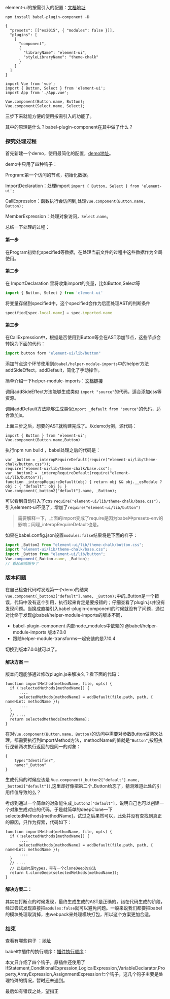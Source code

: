 element-ui的按需引入的配置：[文档地址](https://element.eleme.cn/#/zh-CN/component/quickstart#an-xu-yin-ru)

```
npm install babel-plugin-component -D
```

```
{
  "presets": [["es2015", { "modules": false }]],
  "plugins": [
    [
      "component",
      {
        "libraryName": "element-ui",
        "styleLibraryName": "theme-chalk"
      }
    ]
  ]
}
```

```
import Vue from 'vue';
import { Button, Select } from 'element-ui';
import App from './App.vue';

Vue.component(Button.name, Button);
Vue.component(Select.name, Select);
```

三步下来就能方便的使用按需引入的功能了。

其中的原理是什么？babel-plugin-component在其中做了什么？

### 探究处理过程

首先新建一个demo，使用最简化的配置，[demo地址](https://github.com/blank-x/kv/tree/master/babel-plugin-component2)。

demo中只用了四种钩子：

Program:第一个访问的节点，初始化数据。

ImportDeclaration：处理import `import { Button, Select } from 'element-ui';`

CallExpression：函数执行会访问到,处理`Vue.component(Button.name, Button);`

MemberExpression：处理对象访问，`Select.name`。

总结一下处理的过程：

#### 第一步

在Program初始化specified等数据，在处理当前文件的过程中这些数据作为全局使用。

#### 第二步

在 ImportDeclaration 里将收集import的变量，比如Button,Select等

```javascript
import { Button, Select } from 'element-ui'
```

将变量存储到specified中，这个specified会作为后面处理AST的判断条件

```javascript
specified[spec.local.name] = spec.imported.name
```

#### 第三步

在CallExpression中，根据是否使用到Button等会在AST添加节点，这些节点会转换为下面的代码：

```javascript
import button form "element-ui/lib/button"
```

添加节点这个环节使用到`@babel/helper-module-imports`中的helper方法addSideEffect，addDefault，简化了手动操作。

简单介绍一下helper-module-imports：[文档链接](https://babeljs.io/docs/en/babel-helper-module-imports)

调用addSideEffect方法能够生成类似 `import "source"`的代码，适合添加css等资源。 

调用addDefault方法能够生成类似``import _default from "source"``的代码，适合添加js。



上面三步之后，想要的AST就构建完成了。以demo为例，源代码：

```
import { Button } from 'element-ui';
Vue.component(Button.name,Button)
```

执行npm run build ，babel处理之后的代码是：

```
var _button = _interopRequireDefault(require("element-ui/lib/theme-chalk/button.css"));
require("element-ui/lib/theme-chalk/base.css");
var _button2 = _interopRequireDefault(require("element-ui/lib/button"));
function _interopRequireDefault(obj) { return obj && obj.__esModule ? obj : { "default": obj }; }
Vue.component(_button2["default"].name, _Button);
```

可以看到自动引入了css `require("element-ui/lib/theme-chalk/base.css")`，引入element-ui不见了，增加了`require("element-ui/lib/button")`

> 需要解释一下，上面的import变成了require是因为babel中presets-env的影响；同理_interopRequireDefault也是。

如果在babel.config.json设置`modules:false`结果将是下面的样子：

```javascript
import _Button2 from "element-ui/lib/theme-chalk/button.css";
import "element-ui/lib/theme-chalk/base.css";
import _Button from "element-ui/lib/button";
Vue.component(_Button.name, _Button);
// 看起来顺眼多了
```

### 版本问题

在自己检查代码时发现第一个demo的结果`Vue.component(_button2["default"].name, _Button);`中的_Button是一个错误，代码中没有这个引用，执行起来肯定是要报错的；仔细查看了plugin.js并没有发现问题。当换成直接引入babel-plugin-component的时候就没有了问题，通过对比终于发现@babel/helper-module-imports的版本不同，

- babel-plugin-component 内部node_modules中依赖的 @babel/helper-module-imports   版本7.0.0
- 跟随helper-module-transforms一起安装的是7.10.4

切换到版本7.0.0就可以了。

#### 解决方案 一

版本问题能够通过修改plugin.js来解决么？看下面的代码：

```
function importMethod(methodName, file, opts) {   
  if (!selectedMethods[methodName]) {
      ....
      selectedMethods[methodName] = addDefault(file.path, path, { nameHint: methodName });
      ....
  }
  // ....
  return selectedMethods[methodName];
}

```

在对`Vue.component(Button.name, Button)`的访问中需要对参数Button做两次处理，都需要执行到importMethod方法，methodName的值就是`"Button"`,按照执行逻辑两次执行返回的是同一的对象：

````
{
	type:"Identifier",
	name:"_Button"
}
````

生成代码的时候应该是 `Vue.component(_button2["default"].name, _button2["default"])`,这里却好像把第二个_Button给忘了，猜测难道此处的引用传值导致的么？

考虑到通过一个简单的对象能生成`_button2["default"]`，说明自己也可以创建一个对象生成对应的代码，于是就简单的deepClone一下selectedMethods[methodName]，试过之后果然可以，此处并没有查找到真正的原因，只作为探索，代码如下：

```
function importMethod(methodName, file, opts) {   
  if (!selectedMethods[methodName]) {
      ....
      selectedMethods[methodName] = addDefault(file.path, path, { nameHint: methodName });
      ....
  }
  // ....
  // 此处的t是types，带有一个cloneDeep的方法
  return t.cloneDeep(selectedMethods[methodName]);
}
```

#### 解决方案二：

其实在打断点的时候发现，最终生成生成的AST是正确的，错在代码生成的阶段，经过尝试发现直接把`modules:false`就可以避免问题。一般来说我们都要把babel的模块处理取消掉，由webpack来处理模块打包，所以这个方案更加合适。

### 结束

查看有哪些钩子 ：[地址](https://www.babeljs.cn/docs/babel-types)

babel中插件的执行顺序：[插件执行顺序](https://www.babeljs.cn/docs/plugins#%E6%8F%92%E4%BB%B6%E9%A1%BA%E5%BA%8F)：

本文只介绍了四个钩子，原插件还使用了IfStatement,ConditionalExpression,LogicalExpression,VariableDeclarator,Property,ArrayExpression,AssignmentExpression七个钩子，这几个钩子主要是处理特殊的情况，暂时还未遇到。

最后如有错误之处，望指正
